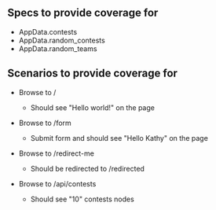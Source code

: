 Specs to provide coverage for
-----------------------------

  * AppData.contests
  * AppData.random_contests
  * AppData.random_teams

Scenarios to provide coverage for
---------------------------------

  * Browse to /
    * Should see "Hello world!" on the page

  * Browse to /form
    * Submit form and should see "Hello Kathy" on the page

  * Browse to /redirect-me
    * Should be redirected to /redirected

  * Browse to /api/contests
    * Should see "10" contests nodes